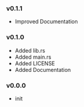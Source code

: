 ### v0.1.1

- Improved Documentation

### v0.1.0

- Added lib.rs
- Added main.rs
- Added LICENSE
- Added Documentation

### v0.0.0

- init
